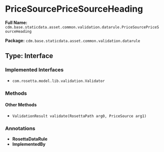# PriceSourcePriceSourceHeading

**Full Name:** `cdm.base.staticdata.asset.common.validation.datarule.PriceSourcePriceSourceHeading`

**Package:** `cdm.base.staticdata.asset.common.validation.datarule`

## Type: Interface

### Implemented Interfaces

- `com.rosetta.model.lib.validation.Validator`

### Methods

#### Other Methods

- `ValidationResult validate(RosettaPath arg0, PriceSource arg1)`

### Annotations

- **RosettaDataRule**
- **ImplementedBy**

